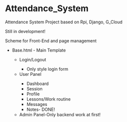 # Attendance_System
Attendance System Project based on Rpi, Django, G_Cloud




Still in development!


Scheme for Front-End and page management
<ul>
  <li>Base.html - Main Template</li>
  <ul>
    <li>Login/Logout</li>
    <ul>
      <li>Only style login form</li>
      
    
   </ul>
   <li>User Panel</li>
   <ul>
    <li> Dashboard</li>
  <li>Session</li>
  <li> Profile</li>
  <li> Lessons/Work routine</li>
  <li> Messages</li>
  <li> Notes- DONE!</li>
  


   </ul>
   <li>Admin Panel-Only backend work at first!</li>
  
</ul>



</ul>
    




